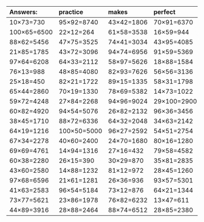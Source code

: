 | Answers: | practice | makes | perfect | ! |
| :--- | :--- | :--- | :--- | :--- |
| 10×73=730 | 95×92=8740 | 43×42=1806 | 70×91=6370 | 35×66=2310 | 
| 100×65=6500 | 22×12=264 | 61×58=3538 | 16×59=944 | 72×28=2016 | 
| 88×62=5456 | 47×75=3525 | 74×41=3034 | 43×95=4085 | 35×50=1750 | 
| 21×85=1785 | 43×72=3096 | 94×74=6956 | 91×59=5369 | 72×23=1656 | 
| 97×64=6208 | 64×33=2112 | 58×97=5626 | 18×88=1584 | 37×48=1776 | 
| 76×13=988 | 48×85=4080 | 82×93=7626 | 56×56=3136 | 74×70=5180 | 
| 25×18=450 | 82×21=1722 | 89×15=1335 | 58×31=1798 | 100×27=2700 | 
| 65×44=2860 | 70×19=1330 | 78×69=5382 | 14×73=1022 | 16×60=960 | 
| 59×72=4248 | 27×84=2268 | 94×96=9024 | 29×100=2900 | 10×50=500 | 
| 60×82=4920 | 94×54=5076 | 26×82=2132 | 96×36=3456 | 86×24=2064 | 
| 38×45=1710 | 88×72=6336 | 64×32=2048 | 34×63=2142 | 86×38=3268 | 
| 64×19=1216 | 100×50=5000 | 96×27=2592 | 54×51=2754 | 82×40=3280 | 
| 67×34=2278 | 40×60=2400 | 24×70=1680 | 80×16=1280 | 51×86=4386 | 
| 69×69=4761 | 14×94=1316 | 27×16=432 | 79×58=4582 | 88×59=5192 | 
| 60×38=2280 | 26×15=390 | 30×29=870 | 35×81=2835 | 78×83=6474 | 
| 43×60=2580 | 14×88=1232 | 81×12=972 | 28×45=1260 | 78×96=7488 | 
| 97×68=6596 | 21×61=1281 | 26×36=936 | 93×57=5301 | 41×25=1025 | 
| 41×63=2583 | 96×54=5184 | 73×12=876 | 64×21=1344 | 14×61=854 | 
| 73×77=5621 | 23×86=1978 | 76×82=6232 | 13×47=611 | 93×34=3162 | 
| 44×89=3916 | 28×88=2464 | 88×74=6512 | 28×85=2380 | 33×71=2343 | 
